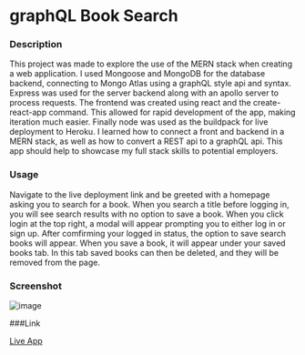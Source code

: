 # graphQL Book Search

### Description

This project was made to explore the use of the MERN stack when creating a web application. I used Mongoose and MongoDB for the database backend, connecting to Mongo Atlas using a graphQL style api and syntax. Express was used for the server backend along with an apollo server to process requests. The frontend was created using react and the create-react-app command. This allowed for rapid development of the app, making iteration much easier. Finally node was used as the buildpack for live deployment to Heroku. I learned how to connect a front and backend in a MERN stack, as well as how to convert a REST api to a graphQL api. This app should help to showcase my full stack skills to potential employers.

### Usage

Navigate to the live deployment link and be greeted with a homepage asking you to search for a book. When you search a title before logging in, you will see search results with no option to save a book. When you click login at the top right, a modal will appear prompting you to either log in or sign up. After comfirming your logged in status, the option to save search books will appear. When you save a book, it will appear under your saved books tab. In this tab saved books can then be deleted, and they will be removed from the page.

### Screenshot

![image](https://github.com/masonlagrange/graphQL-book-search/assets/119389197/a56ec801-a477-4dff-9f37-15e711933854)

###Link

[Live App](https://graphql-google-book-search.herokuapp.com/)
